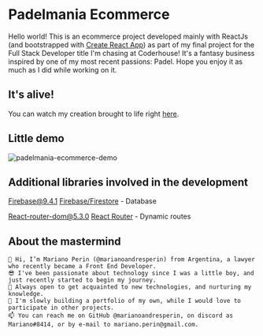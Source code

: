 # Padelmania Ecommerce

Hello world! This is an ecommerce project developed mainly with ReactJs (and bootstrapped with [Create React App](https://github.com/facebook/create-react-app)) as part of my final project for the Full Stack Developer title I'm chasing at Coderhouse! It's a fantasy business inspired by one of my most recent passions: Padel. Hope you enjoy it as much as I did while working on it.

## It's alive!

You can watch my creation brought to life right [here](https://padelmania-ecommerce.netlify.app).

## Little demo

![padelmania-ecommerce-demo](https://user-images.githubusercontent.com/87397644/145141705-7fd2f479-5654-473c-b52d-8e3ce15382ba.gif)

## Additional libraries involved in the development

Firebase@9.4.1
[Firebase/Firestore](https://firebase.google.com/docs/web/setup) - Database

React-router-dom@5.3.0
[React Router](https://v5.reactrouter.com/web/guides/quick-start) - Dynamic routes

## About the mastermind

```
👋 Hi, I’m Mariano Perin (@marianoandresperin) from Argentina, a lawyer who recently became a Front End Developer.
😎 I've been passionate about technology since I was a little boy, and just recently started to begin my journey.
🌱 Always open to get acquainted to new technologies, and nurturing my knowledge.
🎈 I'm slowly building a portfolio of my own, while I would love to participate in other projects.
📫 You can reach me on GitHub @marianoandresperin, on discord as Mariano#8414, or by e-mail to mariano.perin@gmail.com.
```

